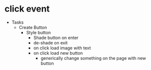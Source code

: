 # click event

- Tasks
  - Create Button
    - Style button
      - Shade button on enter
      - de-shade on exit
      - on click load image with text
      - on click load new button
        - generically change something on the page with new button
